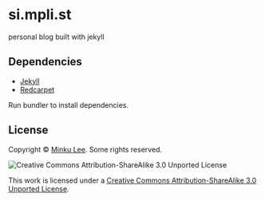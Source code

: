 # si.mpli.st

personal blog built with jekyll


## Dependencies

- [Jekyll](http://jekyllrb.com/)
- [Redcarpet](https://github.com/vmg/redcarpet)

Run bundler to install dependencies.


## License

Copyright © [Minku Lee](mailto:premist@me.com). Some rights reserved. 

![Creative Commons Attribution-ShareAlike 3.0 Unported License](http://i.creativecommons.org/l/by-sa/3.0/88x31.png)

This work is licensed under a [Creative Commons Attribution-ShareAlike 3.0 Unported License](http://creativecommons.org/licenses/by-sa/3.0/deed.en_US).